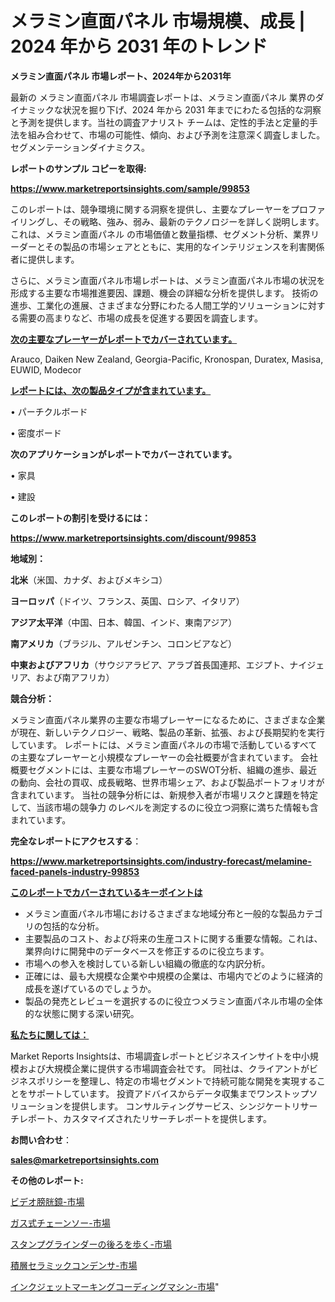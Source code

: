 # メラミン直面パネル 市場規模、成長 | 2024 年から 2031 年のトレンド

<strong>メラミン直面パネル 市場レポート、2024年から2031年</strong>

最新の メラミン直面パネル 市場調査レポートは、メラミン直面パネル 業界のダイナミックな状況を掘り下げ、2024 年から 2031 年までにわたる包括的な洞察と予測を提供します。当社の調査アナリスト チームは、定性的手法と定量的手法を組み合わせて、市場の可能性、傾向、および予測を注意深く調査しました。 セグメンテーションダイナミクス。



<strong>レポートのサンプル コピーを取得:</strong> <a href=https://www.marketreportsinsights.com/sample/99853>

<strong><u>https://www.marketreportsinsights.com/sample/99853</u></strong></a>

このレポートは、競争環境に関する洞察を提供し、主要なプレーヤーをプロファイリングし、その戦略、強み、弱み、最新のテクノロジーを詳しく説明します。 これは、メラミン直面パネル の市場価値と数量指標、セグメント分析、業界リーダーとその製品の市場シェアとともに、実用的なインテリジェンスを利害関係者に提供します。

さらに、メラミン直面パネル市場レポートは、メラミン直面パネル市場の状況を形成する主要な市場推進要因、課題、機会の詳細な分析を提供します。 技術の進歩、工業化の進展、さまざまな分野にわたる人間工学的ソリューションに対する需要の高まりなど、市場の成長を促進する要因を調査します。



<strong><u>次の主要なプレーヤーがレポートでカバーされています。</u></strong>

Arauco, Daiken New Zealand, Georgia-Pacific, Kronospan, Duratex, Masisa, EUWID, Modecor



<strong><u><b>レポートには、次の製品タイプが含まれています。</b></u></strong>

• パーチクルボード

• 密度ボード



<strong><b>次のアプリケーションがレポートでカバーされています。</b></strong>

• 家具

• 建設



<strong><b>このレポートの割引を受けるには：</b></strong><a href=https://www.marketreportsinsights.com/discount/99853>

<strong><u>https://www.marketreportsinsights.com/discount/99853</u></strong></a>



<strong>地域別：</strong>



<strong>北米</strong>（米国、カナダ、およびメキシコ）



<strong>ヨーロッパ</strong>（ドイツ、フランス、英国、ロシア、イタリア）



<strong>アジア太平洋</strong>（中国、日本、韓国、インド、東南アジア）



<strong>南アメリカ</strong>（ブラジル、アルゼンチン、コロンビアなど）



<strong>中東およびアフリカ</strong>（サウジアラビア、アラブ首長国連邦、エジプト、ナイジェリア、および南アフリカ）



<strong>競合分析：</strong>

メラミン直面パネル業界の主要な市場プレーヤーになるために、さまざまな企業が現在、新しいテクノロジー、戦略、製品の革新、拡張、および長期契約を実行しています。 レポートには、メラミン直面パネルの市場で活動しているすべての主要なプレーヤーと小規模なプレーヤーの会社概要が含まれています。 会社概要セグメントには、主要な市場プレーヤーのSWOT分析、組織の進歩、最近の動向、会社の買収、成長戦略、世界市場シェア、および製品ポートフォリオが含まれています。 当社の競争分析には、新規参入者が市場リスクと課題を特定して、当該市場の競争力 のレベルを測定するのに役立つ洞察に満ちた情報も含まれています。



<strong>完全なレポートにアクセスする</strong>：

<a href=https://www.marketreportsinsights.com/industry-forecast/melamine-faced-panels-industry-99853>

<strong><u>https://www.marketreportsinsights.com/industry-forecast/melamine-faced-panels-industry-99853</u></strong></a>



<strong><u><b>このレポートでカバーされているキーポイントは</b></u></strong>
<ul>
  <li>メラミン直面パネル市場におけるさまざまな地域分布と一般的な製品カテゴリの包括的な分析。</li>
  <li>主要製品のコスト、および将来の生産コストに関する重要な情報。これは、業界向けに開発中のデータベースを修正するのに役立ちます。</li>
  <li>市場への参入を検討している新しい組織の徹底的な内訳分析。</li>
  <li>正確には、最も大規模な企業や中規模の企業は、市場内でどのように経済的成長を遂げているのでしょうか。</li>
  <li>製品の発売とレビューを選択するのに役立つメラミン直面パネル市場の全体的な状態に関する深い研究。</li>
</ul>


<strong><u><b>私たちに関しては：</b></u></strong>

Market Reports Insightsは、市場調査レポートとビジネスインサイトを中小規模および大規模企業に提供する市場調査会社です。 同社は、クライアントがビジネスポリシーを整理し、特定の市場セグメントで持続可能な開発を実現することをサポートしています。 投資アドバイスからデータ収集までワンストップソリューションを提供します。 コンサルティングサービス、シンジケートリサーチレポート、カスタマイズされたリサーチレポートを提供します。



<strong><b>お問い合わせ</b></strong>：

<a href=mailto:sales@marketreportsinsights.com>

<strong><u>sales@marketreportsinsights.com</u></strong></a>



<strong>その他のレポート:</strong>

<a href=https://www.linkedin.com/pulse/ビデオ膀胱鏡-市場-2023-swot-分析と成長率-2030-market-tribunal-iliof/>ビデオ膀胱鏡-市場</a>

<a href=https://www.linkedin.com/pulse/ガス式チェーンソー-市場-2023-総合分析と事業成長戦略-2030-pr-news-hub-ypgaf/>ガス式チェーンソー-市場</a>

<a href=https://www.linkedin.com/pulse/スタンプグラインダーの後ろを歩く-市場-2023-最新の-cagr-および成長分析-figef/>スタンプグラインダーの後ろを歩く-市場</a>

<a href=https://www.linkedin.com/pulse/積層セラミックコンデンサ-市場-2023-年のダイナミクスとビジネストレンド-2030-pr-news-hub-kzhvf/>積層セラミックコンデンサ-市場</a>

<a href=https://www.linkedin.com/pulse/インクジェットマーキングコーディングマシン-市場-2023-swot-jmrvc/>インクジェットマーキングコーディングマシン-市場</a>"
